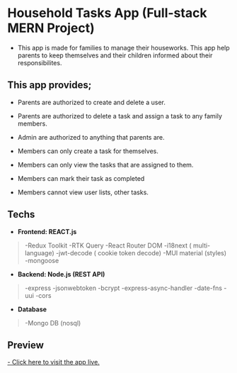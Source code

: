 # Household Tasks App (Full-stack MERN Project)

- This app is made for families to manage their houseworks. This app help parents to keep themselves and their children informed about their responsibilites.

## This app provides;

- Parents are authorized to create and delete a user.

- Parents are authorized to delete a task and assign a task to any family members.

- Admin are authorized to anything that parents are.

- Members can only create a task for themselves.

- Members can only view the tasks that are assigned to them.

- Members can mark their task as completed

- Members cannot view user lists, other tasks.

## Techs

- **Frontend: REACT.js**

> -Redux Toolkit
> -RTK Query
> -React Router DOM
> -i18next ( multi-language)
> -jwt-decode ( cookie token decode)
> -MUI material (styles)
> -mongoose

- **Backend: Node.js (REST API)**

> -express
> -jsonwebtoken
> -bcrypt
> -express-async-handler
> -date-fns
> -uui
> -cors

- **Database**

> -Mongo DB (nosql)

## Preview

[- Click here to visit the app live.](householdtaskapp.render.com)
